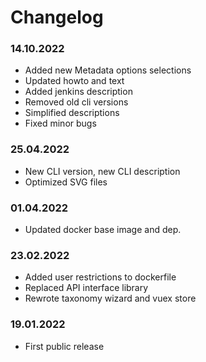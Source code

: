 Changelog
===

### 14.10.2022
- Added new Metadata options selections
- Updated howto and text
- Added jenkins description
- Removed old cli versions
- Simplified descriptions
- Fixed minor bugs

### 25.04.2022
- New CLI version, new CLI description
- Optimized SVG files

### 01.04.2022
- Updated docker base image and dep.

### 23.02.2022
- Added user restrictions to dockerfile
- Replaced API interface library
- Rewrote taxonomy wizard and vuex store

### 19.01.2022
- First public release